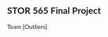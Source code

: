 ## STOR 565 Final Project
Team [Outliers]
<html>
    <head>
        <meta name="viewport" content="width=device-width, initial-scale=1">
        <link rel="stylesheet" href="https://cdnjs.cloudflare.com/ajax/libs/font-awesome/4.7.0/css/font-awesome.min.css">
        <style>
        body {
          font-family: "Lato", sans-serif;
        }

        /* Fixed sidenav, full height */
        .sidenav {
          height: 100%;
          width: 200px;
          position: fixed;
          z-index: 1;
          top: 0;
          left: 0;
          background-color: #111;
          overflow-x: hidden;
          padding-top: 20px;
        }

        /* Style the sidenav links and the dropdown button */
        .sidenav a, .dropdown-btn {
          padding: 6px 8px 6px 16px;
          text-decoration: none;
          font-size: 20px;
          color: #818181;
          display: block;
          border: none;
          background: none;
          width: 100%;
          text-align: left;
          cursor: pointer;
          outline: none;
        }

        /* On mouse-over */
        .sidenav a:hover, .dropdown-btn:hover {
          color: #f1f1f1;
        }

        /* Main content */
        .main {
          margin-left: 200px; /* Same as the width of the sidenav */
          font-size: 20px; /* Increased text to enable scrolling */
          padding: 0px 10px;
        }

        /* Add an active class to the active dropdown button */
        .active {
          background-color: grey;
          color: white;
        }

        /* Dropdown container (hidden by default). Optional: add a lighter background color and some left padding to change the design of the dropdown content */
        .dropdown-container {
          display: none;
          background-color: #262626;
          padding-left: 8px;
        }

        /* Optional: Style the caret down icon */
        .fa-caret-down {
          float: right;
          padding-right: 8px;
        }

        /* Some media queries for responsiveness */
        @media screen and (max-height: 450px) {
          .sidenav {padding-top: 15px;}
          .sidenav a {font-size: 18px;}
        }
        </style>
    </head>
        
    <body>
     
        <div class="sidenav">
          <a href="https://taixil.github.io/STOR-565-Final-Project/">Home</a>
          <button class="dropdown-btn">Biweekly Reports 
            <i class="fa fa-caret-down"></i>
          </button>
          <div class="dropdown-container">
            <a href="https://taixil.github.io/STOR-565-Final-Project/biweekly-report1">Report 1</a>
            <a href="#">Report 2</a>
            <a href="#">Report 3</a>
          </div>
          <a href="#">Project Proposal</a>
          <a href="#">Final Report</a>
        </div>

        <script>
        /* Loop through all dropdown buttons to toggle between hiding and showing its dropdown content - This allows the user to have multiple dropdowns without any conflict */
        var dropdown = document.getElementsByClassName("dropdown-btn");
        var i;

        for (i = 0; i < dropdown.length; i++) {
          dropdown[i].addEventListener("click", function() {
          this.classList.toggle("active");
          var dropdownContent = this.nextElementSibling;
          if (dropdownContent.style.display === "block") {
          dropdownContent.style.display = "none";
          } else {
          dropdownContent.style.display = "block";
          }
          });
        }
        </script>
            
        <h1>Home</h1>
        
        <div>
            <p>Our Dataset: <a href="https://www.kaggle.com/datatattle/covid-19-nlp-text-classification">Tweets during COVID pandenmic.</a> </p>
        </div>
    
    </body>
    
    
